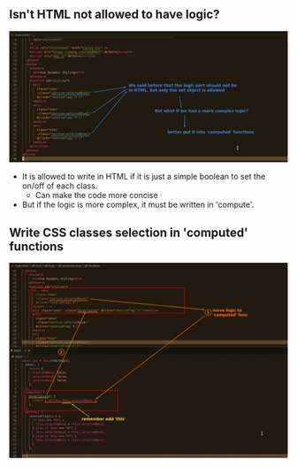 ## **Isn't HTML not allowed to have logic?**

![Alt move logic out of HTML](pic/06.jpg)

- It is allowed to write in HTML if it is just a simple boolean to set the on/off of each class.
  - Can make the code more concise
- But if the logic is more complex, it must be written in 'compute'.

## **Write CSS classes selection in 'computed' functions**

![Alt move logic into computed](pic/07.jpg)

